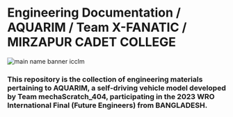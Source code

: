 # Engineering Documentation / AQUARIM / Team X-FANATIC / MIRZAPUR CADET COLLEGE

![main name banner icclm](https://github.com/user-attachments/assets/8daf03ba-5514-45e1-bb08-122202579806)

### This repository is the collection of engineering materials pertaining to AQUARIM, a self-driving vehicle model developed by Team mechaScratch_404, participating in the 2023 WRO International Final (Future Engineers) from BANGLADESH.

